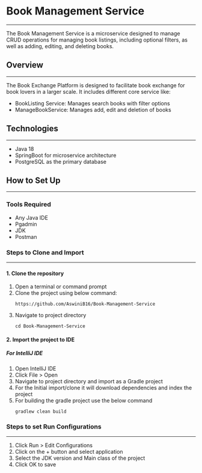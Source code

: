# **Book Management Service**

---
The Book Management Service is a microservice designed to manage  CRUD operations for managing book listings, including optional filters, as well as adding, editing, and deleting books.
## Overview

---
The Book Exchange Platform is designed to facilitate book exchange for book lovers in a larger scale.
It includes different core service like:
- BookListing Service: Manages search books with filter options
- ManageBookService:   Manages add, edit and deletion of books

## Technologies

---
- Java 18
- SpringBoot for microservice architecture
- PostgreSQL as the primary database

## How to Set Up

---
### Tools Required

- Any Java IDE
- Pgadmin
- JDK
- Postman

### Steps to Clone and Import

---
#### 1. Clone the repository
1. Open a terminal or command prompt
2. Clone the project using below command:
   ````
   https://github.com/AswiniB16/Book-Management-Service
   ````
3. Navigate to project directory
   ````
   cd Book-Management-Service
   ````
#### 2. Import the project to IDE

#####  For IntelliJ IDE
1. Open IntelliJ IDE
2. Click File > Open 
3. Navigate to project directory and import as a Gradle project
4. For the Initial import/clone it will download dependencies and index the project
5. For building the gradle project use the below command
   ```` 
   gradlew clean build
   ````
### Steps to set Run Configurations

---
1. Click Run > Edit Configurations
2. Click on the + button and select application
3. Select the JDK version and Main class of the project 
4. Click OK to save